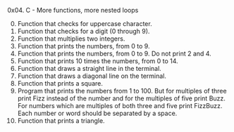 0x04. C - More functions, more nested loops


0. Function that checks for uppercase character.
1. Function that checks for a digit (0 through 9).
2. Function that multiplies two integers.
3. Function that prints the numbers, from 0 to 9.
4. Function that prints the numbers, from 0 to 9. Do not print 2 and 4.
5. Function that prints 10 times the numbers, from 0 to 14.
6. Function that draws a straight line in the terminal.
7. Function that draws a diagonal line on the terminal.
8. Function that prints a square.
9. Program that prints the numbers from 1 to 100. But for multiples of three print Fizz instead of the number and for the multiples of five print Buzz. For numbers which are multiples of both three and five print FizzBuzz. Each number or word should be separated by a space.
10. Function that prints a triangle.

